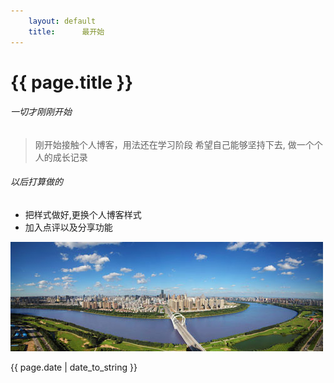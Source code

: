 ```yaml
---
    layout: default
    title:      最开始
---
```

# {{ page.title }}

###### 一切才刚刚开始

> 刚开始接触个人博客，用法还在学习阶段
> 希望自己能够坚持下去, 做一个个人的成长记录

###### 以后打算做的

* 把样式做好,更换个人博客样式
* 加入点评以及分享功能

![hejing](/assets/images/hejing.jpg)

<p>{{ page.date | date_to_string }}</p>